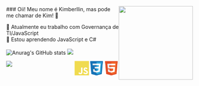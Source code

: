  <img align="right" src="https://media.giphy.com/media/lTRUNQrthgIAGo5xvO/giphy.gif" width="200" height="200"/>
### Oii! Meu nome é Kimberllin, mas pode me chamar de Kim! 👋
 
 🔭 Atualmente eu trabalho com Governança de TI/JavaScript <br>
 🌱 Estou aprendendo JavaScript e C# <br>
 <br>
 ![Anurag's GitHub stats](https://github-readme-stats.vercel.app/api?username=kimberllin&count_private=true&show_icons=true&theme=radical)
 <a href="https://github-readme-stats.vercel.app/api/top-langs/?username=kimberllin&theme=radical&count_private=true">
  <img  src="https://github-readme-stats.vercel.app/api/top-langs/?username=kimberllin&theme=radical&count_private=true" />
</a>

<a href="https://www.linkedin.com/in/kimberllin-martins-84a348208/" target="_blank"><img align="left" src="https://img.shields.io/badge/-LinkedIn-%230077B5?style=for-the-badge&logo=linkedin&logoColor=white" target="_blank"></a> 

<img align="right" src="https://raw.githubusercontent.com/devicons/devicon/master/icons/html5/html5-original.svg" width="40" height="40" ></a> 
<img align="right" src="https://raw.githubusercontent.com/devicons/devicon/master/icons/css3/css3-original.svg" width="40" height="40" ></a> 
<img align="right" src="https://raw.githubusercontent.com/devicons/devicon/master/icons/javascript/javascript-plain.svg" width="40" height="40" ></a> 
